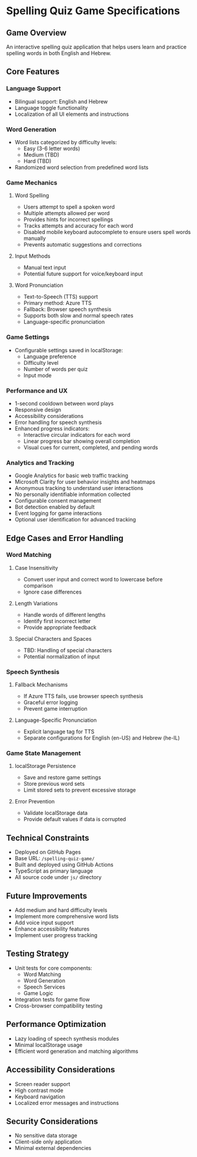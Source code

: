 # Spelling Quiz Game Specifications

## Game Overview
An interactive spelling quiz application that helps users learn and practice spelling words in both English and Hebrew.

## Core Features

### Language Support
- Bilingual support: English and Hebrew
- Language toggle functionality
- Localization of all UI elements and instructions

### Word Generation
- Word lists categorized by difficulty levels:
  - Easy (3-6 letter words)
  - Medium (TBD)
  - Hard (TBD)
- Randomized word selection from predefined word lists

### Game Mechanics
1. Word Spelling
   - Users attempt to spell a spoken word
   - Multiple attempts allowed per word
   - Provides hints for incorrect spellings
   - Tracks attempts and accuracy for each word
   - Disabled mobile keyboard autocomplete to ensure users spell words manually
   - Prevents automatic suggestions and corrections

2. Input Methods
   - Manual text input
   - Potential future support for voice/keyboard input

3. Word Pronunciation
   - Text-to-Speech (TTS) support
   - Primary method: Azure TTS
   - Fallback: Browser speech synthesis
   - Supports both slow and normal speech rates
   - Language-specific pronunciation

### Game Settings
- Configurable settings saved in localStorage:
  - Language preference
  - Difficulty level
  - Number of words per quiz
  - Input mode

### Performance and UX
- 1-second cooldown between word plays
- Responsive design
- Accessibility considerations
- Error handling for speech synthesis
- Enhanced progress indicators:
  - Interactive circular indicators for each word
  - Linear progress bar showing overall completion
  - Visual cues for current, completed, and pending words

### Analytics and Tracking
- Google Analytics for basic web traffic tracking
- Microsoft Clarity for user behavior insights and heatmaps
- Anonymous tracking to understand user interactions
- No personally identifiable information collected
- Configurable consent management
- Bot detection enabled by default
- Event logging for game interactions
- Optional user identification for advanced tracking

## Edge Cases and Error Handling

### Word Matching
1. Case Insensitivity
   - Convert user input and correct word to lowercase before comparison
   - Ignore case differences

2. Length Variations
   - Handle words of different lengths
   - Identify first incorrect letter
   - Provide appropriate feedback

3. Special Characters and Spaces
   - TBD: Handling of special characters
   - Potential normalization of input

### Speech Synthesis
1. Fallback Mechanisms
   - If Azure TTS fails, use browser speech synthesis
   - Graceful error logging
   - Prevent game interruption

2. Language-Specific Pronunciation
   - Explicit language tag for TTS
   - Separate configurations for English (en-US) and Hebrew (he-IL)

### Game State Management
1. localStorage Persistence
   - Save and restore game settings
   - Store previous word sets
   - Limit stored sets to prevent excessive storage

2. Error Prevention
   - Validate localStorage data
   - Provide default values if data is corrupted

## Technical Constraints
- Deployed on GitHub Pages
- Base URL: `/spelling-quiz-game/`
- Built and deployed using GitHub Actions
- TypeScript as primary language
- All source code under `js/` directory

## Future Improvements
- Add medium and hard difficulty levels
- Implement more comprehensive word lists
- Add voice input support
- Enhance accessibility features
- Implement user progress tracking

## Testing Strategy
- Unit tests for core components:
  - Word Matching
  - Word Generation
  - Speech Services
  - Game Logic
- Integration tests for game flow
- Cross-browser compatibility testing

## Performance Optimization
- Lazy loading of speech synthesis modules
- Minimal localStorage usage
- Efficient word generation and matching algorithms

## Accessibility Considerations
- Screen reader support
- High contrast mode
- Keyboard navigation
- Localized error messages and instructions

## Security Considerations
- No sensitive data storage
- Client-side only application
- Minimal external dependencies
